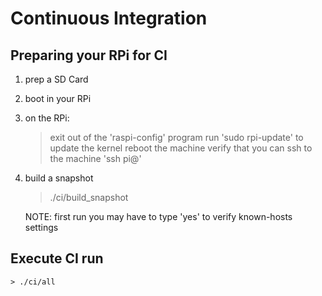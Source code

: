 # Continuous Integration

## Preparing your RPi for CI

1. prep a SD Card

2. boot in your RPi

3. on the RPi:

    > exit out of the 'raspi-config' program
    > run 'sudo rpi-update' to update the kernel
    > reboot the machine
    > verify that you can ssh to the machine 'ssh pi@<machine>'

4. build a snapshot

    > ./ci/build_snapshot

   NOTE: first run you may have to type 'yes' to verify known-hosts settings

## Execute CI run

    > ./ci/all

